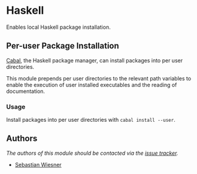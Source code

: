 # Haskell

Enables local Haskell package installation.

## Per-user Package Installation

[Cabal][1], the Haskell package manager, can install packages into per user
directories.

This module prepends per user directories to the relevant path variables to
enable the execution of user installed executables and the reading of
documentation.

### Usage

Install packages into per user directories with `cabal install --user`.

## Authors

*The authors of this module should be contacted via the [issue tracker][2].*

- [Sebastian Wiesner](https://github.com/lunaryorn)

[1]: https://www.haskell.org/cabal/
[2]: https://github.com/sorin-ionescu/prezto/issues
